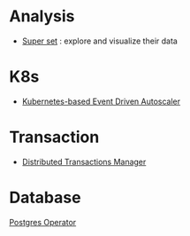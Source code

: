 # Analysis
- [Super set](https://github.com/apache/superset) : explore and visualize their data

# K8s
- [Kubernetes-based Event Driven Autoscaler](https://keda.sh/)
# Transaction
- [Distributed Transactions Manager](https://github.com/dtm-labs/dtm)
# Database
[Postgres Operator](github.com/zalando/postgres-operator)
